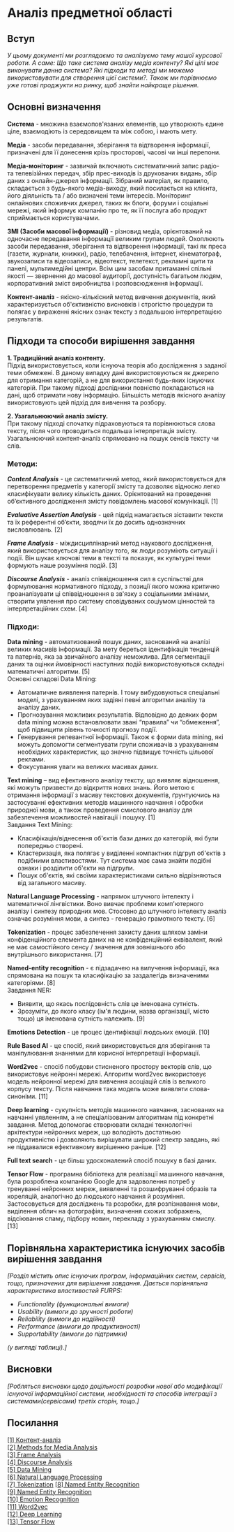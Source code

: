 # Аналіз предметної області

## Вступ

*У цьому документі ми розглядаємо та аналізуємо тему нашої курсової роботи. А саме: Що таке система аналізу медіа контенту? Які цілі має виконувати данна система? Які підходи та методі ми можемо використовувати для створення цієї системи?. Також ми порівнюємо уже готові проджукти на ринку, щоб знайти найкраще рішення.*


## Основні визначення

**Система** - множина взаємопов'язаних елементів, що утворюють єдине ціле, взаємодіють із середовищем та між собою, і мають мету.

**Медіа** - засоби передавання, зберігання та відтворення інформації, призначені для її донесення крізь просторові, часові чи інші перепони.

**Медіа-моніторинг** - зазвичай включають систематичний запис радіо- та телевізійних передач, збір прес-виходів із друкованих видань, збір даних з  онлайн-джерел інформації. Зібраний матеріал, як правило, складається з будь-якого медіа-виходу, який посилається на клієнта, його діяльність та / або визначені теми інтересів. Моніторинг онлайнових споживчих джерел, таких як блоги, форуми і соціальні мережі, який інформує компанію про те, як її послуга або продукт сприймається користувачами.

**ЗМІ (Засоби масової інформації)** - різновид медіа, орієнтований на одночасне передавання інформації великим групам людей. Охоплюють засоби передавання, зберігання та відтворення інформації, такі як преса (газети, журнали, книжки), радіо, телебачення, інтернет, кінематограф, звукозаписи та відеозаписи, відеотекст, телетекст, рекламні щити та панелі, мультимедійні центри. Всім цим засобам притаманні спільні якості — звернення до масової аудиторії, доступність багатьом людям, корпоративний зміст виробництва і розповсюдження інформації.

**Контент-аналіз** - якісно-кількісний метод вивчення документів, який характеризується об'єктивністю висновків і строгістю процедури та полягає у вираженні якісних ознак тексту з подальшою інтерпретацією результатів.

## Підходи та способи вирішення завдання

**1. Традиційний аналіз контенту.**  
Підхід використовується, коли існуюча теорія або дослідження з заданої теми обмежені. В даному випадку дані використовуються як джерело для отримання категорій, а не для використання будь-яких існуючих категорій. При такому підході дослідники повністю покладаються на дані, щоб отримати нову інформацію. Більшість методів якісного аналізу використовують цей підхід для вивчення та розбору.
 
**2. Узагальнюючий аналіз змісту.**  
При такому підході спочатку підраховуються та порівнюються слова тексту, після чого проводиться подальша інтерпретація змісту. Узагальнюючий контент-аналіз спрямовано на пошук сенсів тексту чи слів. 


### Методи:
 
***Content Analysis*** - це систематичний метод, який використовується для перетворення предметів у категорії змісту та дозволяє відносно легко класифікувати велику кількість даних. Орієнтований на проведення об’єктивного дослідження змісту повідомлень масової комунікації. [1]

***Evaluative Assertion Analysis*** - цей підхід намагається зіставити тексти та їх референтні об’єкти, зводячи їх до досить однозначних висловлювань. [2]

***Frame Analysis*** - міждисциплінарний метод наукового дослідження, який використовується для аналізу того, як люди розуміють ситуації і події. Він шукає ключові теми в тексті та показує, як культурні теми формують наше розуміння подій. [3]

***Discourse Analysis*** - аналіз співвідношення сил в суспільстві для формулювання нормативного підходу, з позиції якого можна критично проаналізувати ці співвідношення в зв'язку з соціальними змінами, створити уявлення про систему сповідуваних соціумом цінностей та інтерпретаційних схем. [4]

### Підходи:

**Data mining** - автоматизований пошук даних, заснований на аналізі великих масивів інформації. За мету береться ідентифікація тенденцій та патернів, яка за звичайного аналізу неможлива. Для сегментації даних та оцінки ймовірності наступних подій використовуються складні математичні алгоритми. [5]  
Основні складові Data Mining:
- Автоматичне виявлення патернів. І тому вибудовуються спеціальні моделі, з урахуванням яких задіяні певні алгоритми аналізу та аналізу даних.
- Прогнозування можливих результатів. Відповідно до деяких форм data mining можна встановлювати звані “правила” чи “обмеження”, щоб підвищити рівень точності прогнозу події.
- Генерування релевантної інформації. Також є форми data mining, які можуть допомогти сегментувати групи споживачів з урахуванням необхідних характеристик, що значно підвищує точність цільової реклами.
- Фокусування уваги на великих масивах даних.

**Text mining** – вид ефективного аналізу тексту, що виявляє відношення, які можуть призвести до відкриття нових знань. Його метою є отримання інформації з масиву текстових документів, ґрунтуючись на застосуванні ефективних методів машинного навчання і обробки природної мови, а також проведення смислового аналізу для забезпечення можливостей навігації і пошуку. [1]  
Завдання Text Mining:
- Класифікація/віднесення об'єктів бази даних до категорій, які були попередньо створені. 
- Кластеризація, яка полягає у виділенні компактних підгруп об'єктів з подібними властивостями. Тут система має сама знайти подібні ознаки і розділити об'єкти на підгрупи.
- Пошук об'єктів, які своїми характеристиками сильно відрізняються від загального масиву. 

**Natural Language Processing** - напрямок штучного інтелекту і математичної лінгвістики. Воно вивчає проблеми комп'ютерного аналізу і синтезу природних мов. Стосовно до штучного інтелекту аналіз означає розуміння мови, а синтез - генерацію грамотного тексту. [6]

**Tokenization** - процес забезпечення захисту даних шляхом заміни конфіденційного елемента даних на не конфіденційний еквівалент, який не має самостійного сенсу / значення для зовнішнього або внутрішнього використання. [7]

**Named-entity recognition** - є підзадачею на вилучення інформації, яка спрямована на пошук та класифікацію за заздалегідь визначеними категоріями. [8]  
Завдання NER: 
- Виявити, що якась послідовність слів це іменована сутність.
- Зрозуміти, до якого класу (ім'я людини, назва організації, місто тощо) ця іменована сутність належить. [9]

**Emotions Detection** - це процес ідентифікації людських емоцій. [10]

**Rule Based AI** - це спосіб, який використовується для зберігання та маніпулювання знаннями для корисної інтерпретації інформації.

**Word2vec** - спосіб побудови стисненого простору векторів слів, що використовує нейронні мережі. Алгоритм word2vec використовує модель нейронної мережі для вивчення асоціацій слів із великого корпусу тексту. Після навчання така модель може виявляти слова-синоніми. [11]

**Deep learning** - сукупність методів машинного навчання, заснованих на навчанні уявленням, а не спеціалізованим алгоритмам під конкретні завдання. Метод допомогає створювати складні технологічні архітектури нейронних мереж, що володіють достатньою продуктивністю і дозволяють вирішувати широкий спектр завдань, які не піддавалися ефективному вирішенню раніше. [12]

**Full text search** - це більш удосконалений спосіб пошуку в базі даних. 

**Tensor Flow** - програмна бібліотека для реалізації машинного навчання, була розроблена компанією Google для задоволення потреб у тренуванні нейронних мереж, виявленні та розшифруванні образів та кореляцій, аналогічно до людського навчання й розуміння. Застосовується для досліджень та розробки, для розпізнавання мови, виділення облич на фотографіях, визначення схожих зображень, відсіювання спаму, підбору новин, перекладу з урахуванням смислу. [13]

## Порівняльна характеристика існуючих засобів вирішення завдання

*[Розділ містить опис існуючих програм, інформаційних систем, сервісів, тощо, призначених для вирішення 
завдання. Дається порівняльна характеристика властивостей FURPS:*
- *Functionality (функциональні вимоги)*
- *Usability (вимоги до зручності роботи)*
- *Reliability (вимоги до надійності)*
- *Performance (вимоги до продуктивності)*
- *Supportability (вимоги до підтримки)*

 *(у вигляді таблиці).]*

## Висновки

*[Робляться висновки щодо доцільності розробки нової або модифікації існуючої інформаційної системи, необхідності та способів інтеграції з системами(сервісами) третіх сторін, тощо.]*

## Посилання

[[1] Контент-аналіз](https://uk.wikipedia.org/wiki/%D0%9A%D0%BE%D0%BD%D1%82%D0%B5%D0%BD%D1%82-%D0%B0%D0%BD%D0%B0%D0%BB%D1%96%D0%B7)  
[[2] Methods for Media Analysis](https://www.restore.ac.uk/lboro/research/methods/index.php)  
[[3] Frame Analysis](https://uk.wikipedia.org/wiki/%D0%A0%D0%B0%D0%BC%D0%BA%D0%BE%D0%B2%D0%B8%D0%B9_%D0%B0%D0%BD%D0%B0%D0%BB%D1%96%D0%B7)  
[[4] Discourse Analysis](https://en.wikipedia.org/wiki/Discourse_analysis)  
[[5] Data Mining](https://uk.wikipedia.org/wiki/%D0%94%D0%BE%D0%B1%D1%83%D0%B2%D0%B0%D0%BD%D0%BD%D1%8F_%D0%B4%D0%B0%D0%BD%D0%B8%D1%85)  
[[6] Natural Language Processing](https://uk.wikipedia.org/wiki/%D0%9E%D0%B1%D1%80%D0%BE%D0%B1%D0%BA%D0%B0_%D0%BF%D1%80%D0%B8%D1%80%D0%BE%D0%B4%D0%BD%D0%BE%D1%97_%D0%BC%D0%BE%D0%B2%D0%B8)  
[[7] Tokenization](https://en.wikipedia.org/wiki/Tokenization_(data_security))  
[[8] Named Entity Recognition](https://uk.wikipedia.org/wiki/%D0%A0%D0%BE%D0%B7%D0%BF%D1%96%D0%B7%D0%BD%D0%B0%D0%B2%D0%B0%D0%BD%D0%BD%D1%8F_%D1%96%D0%BC%D0%B5%D0%BD%D0%BE%D0%B2%D0%B0%D0%BD%D0%B8%D1%85_%D1%81%D1%83%D1%82%D0%BD%D0%BE%D1%81%D1%82%D0%B5%D0%B9)  
[[9] Named Entity Recognition](https://sysblok.ru/glossary/named-entity-recognition-ner/)  
[[10] Emotion Recognition](https://uk.wikipedia.org/wiki/%D0%A0%D0%BE%D0%B7%D0%BF%D1%96%D0%B7%D0%BD%D0%B0%D0%B2%D0%B0%D0%BD%D0%BD%D1%8F_%D0%B5%D0%BC%D0%BE%D1%86%D1%96%D0%B9)  
[[11] Word2vec](https://neerc.ifmo.ru/wiki/index.php?title=%D0%92%D0%B5%D0%BA%D1%82%D0%BE%D1%80%D0%BD%D0%BE%D0%B5_%D0%BF%D1%80%D0%B5%D0%B4%D1%81%D1%82%D0%B0%D0%B2%D0%BB%D0%B5%D0%BD%D0%B8%D0%B5_%D1%81%D0%BB%D0%BE%D0%B2#word2vec)  
[[12] Deep Learning](https://uk.wikipedia.org/wiki/%D0%93%D0%BB%D0%B8%D0%B1%D0%B8%D0%BD%D0%BD%D0%B5_%D0%BD%D0%B0%D0%B2%D1%87%D0%B0%D0%BD%D0%BD%D1%8F)  
[[13] Tensor Flow](https://uk.wikipedia.org/wiki/TensorFlow)
